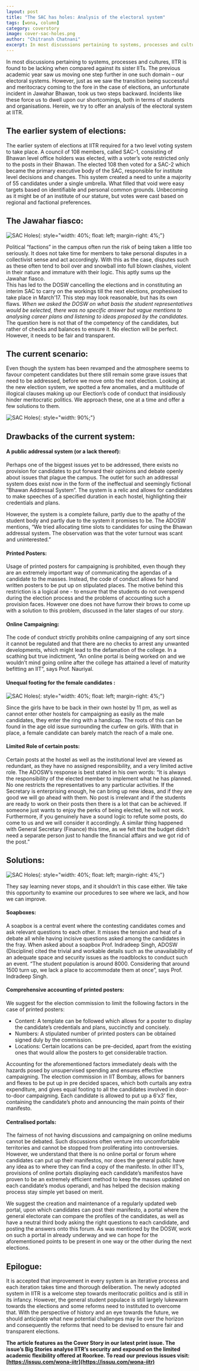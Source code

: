 ```yaml
---
layout: post
title: "The SAC has holes: Analysis of the electoral system"
tags: [wona, column]
category: coverstory
image: cover-sac-holes.png
author: "Chitransh Chatnani"
excerpt: In most discussions pertaining to systems, processes and cultures, IITR is found to be lacking when compared against its sister IITs. The previous academic year saw us moving one step further in one such domain – our electoral systems. However, just as we saw the transition being successful and meritocracy coming to the fore in the case of elections, an unfortunate incident in Jawahar Bhawan, took us two steps backward.
---
```


In most discussions pertaining to systems, processes and cultures, IITR is found to be lacking when compared against its sister IITs. The previous academic year saw us moving one step further in one such domain – our electoral systems. However, just as we saw the transition being successful and meritocracy coming to the fore in the case of elections, an unfortunate incident in Jawahar Bhawan, took us two steps backward. Incidents like these force us to dwell upon our shortcomings, both in terms of students and organisations. Herein, we try to offer an analysis of the electoral system at IITR.
 
## The earlier system of elections:
 
The earlier system of elections at IITR required for a two level voting system to take place. A council of 108 members, called SAC-1, consisting of Bhawan level office holders was elected, with a voter’s vote restricted only to the posts in their Bhawan. The elected 108 then voted for a SAC-2 which became the primary executive body of the SAC, responsible for institute level decisions and changes. This system created a need to unite a majority of 55 candidates under a single umbrella. What filled that void were easy targets based on identifiable and personal common grounds. Unbecoming as it might be of an institute of our stature, but votes were cast based on regional and factional preferences.
 
## The Jawahar fiasco:
 
![SAC Holes](/images/posts/sac-holes-1.png){: style="width: 40%; float: left; margin-right: 4%;"}

Political “factions” in the campus often run the risk of being taken a little too seriously. It does not take time for members to take personal disputes in a collectivist sense and act accordingly. With this as the case, disputes such as these often tend to boil over and snowball into full blown clashes, violent in their nature and immature with their logic. This aptly sums up the Jawahar fiasco.  
This has led to the DOSW cancelling the elections and in constituting an interim SAC to carry on the workings till the next elections, prophesised to take place in March’17. This step may look reasonable, but has its own flaws. _When we asked the DOSW on what basis the student representatives would be selected, there was no specific answer but vague mentions to analysing career plans and listening to ideas proposed by the candidates._ The question here is not that of the competency of the candidates, but rather of checks and balances to ensure it. No election will be perfect. However, it needs to be fair and transparent.
 
## The current scenario:
 
Even though the system has been revamped and the atmosphere seems to favour competent candidates but there still remain some grave issues that need to be addressed, before we move onto the next election. Looking at the new election system, we spotted a few anomalies, and a multitude of illogical clauses making up our Election’s code of conduct that insidiously hinder meritocratic politics. We approach these, one at a time and offer a few solutions to them.
 
![SAC Holes](/images/posts/sac-holes-2.png){: style="width: 90%;"}

## Drawbacks of the current system:
 
#### A public addressal system (or a lack thereof):
 
Perhaps one of the biggest issues yet to be addressed, there exists no provision for candidates to put forward their opinions and debate openly about issues that plague the campus. The outlet for such an addressal system does exist now in the form of the ineffectual and seemingly fictional “Bhawan Addressal System”. The system is a relic and allows for candidates to make speeches of a specified duration in each hostel, highlighting their credentials and plans. 

However, the system is a complete failure, partly due to the apathy of the student body and partly due to the system it promises to be. The ADOSW mentions, “We tried allocating time slots to candidates for using the Bhawan addressal system. The observation was that the voter turnout was scant and uninterested.”
 
#### Printed Posters:
 
Usage of printed posters for campaigning is prohibited, even though they are an extremely important way of communicating the agendas of a candidate to the masses. Instead, the code of conduct allows for hand written posters to be put up on stipulated places. The motive behind this restriction is a logical one - to ensure that the students do not overspend during the election process and the problems of accounting such a provision faces. However one does not have furrow their brows to come up with a solution to this problem, discussed in the later stages of our story.
 
#### Online Campaigning:
 
The code of conduct strictly prohibits online campaigning of any sort since it cannot be regulated and that there are no checks to arrest any unwanted developments, which might lead to the defamation of the college. In a scathing but true indictment, “An online portal is being worked on and we wouldn’t mind going online after the college has attained a level of maturity befitting an IIT”, says Prof. Nauriyal.   
 
#### Unequal footing for the female candidates :
 
![SAC Holes](/images/posts/sac-holes-3.png){: style="width: 40%; float: left; margin-right: 4%;"}

Since the girls have to be back in their own hostel by 11 pm, as well as cannot enter other hostels for campaigning as easily as the male candidates, they enter the ring with a handicap. The roots of this can be found in the age old issue surrounding the curfew on girls. With that in place, a female candidate can barely match the reach of a male one.
 
#### Limited Role of certain posts:
 
Certain posts at the hostel as well as the institutional level are viewed as redundant, as they have no assigned responsibility, and a very limited active role. The ADOSW’s response is best stated in his own words:
“It is always the responsibility of the elected member to implement what he has planned. No one restricts the representatives to any particular activities. If the Secretary is enterprising enough, he can bring up new ideas, and if they are good we will go ahead with them. No post is irrelevant and if the students are ready to work on their posts then there is a lot that can be achieved. If someone just wants to enjoy the perks of being elected, he will not work. Furthermore, if you genuinely have a sound logic to refute some posts, do come to us and we will consider it accordingly. A similar thing happened with General Secretary (Finance) this time, as we felt that the budget didn’t need a separate person just to handle the financial affairs and we got rid of the post.”
 
## Solutions:
 
![SAC Holes](/images/posts/sac-holes-4.png){: style="width: 40%; float: left; margin-right: 4%;"}

They say learning never stops, and it shouldn’t in this case either. We take this opportunity to examine our procedures to see where we lack, and how we can improve.
 
#### Soapboxes:
 
A soapbox is a central event where the contesting candidates comes and ask relevant questions to each other. It misses the tension and heat of a debate all while having incisive questions asked among the candidates in the fray. When asked about a soapbox Prof. Indradeep Singh, ADOSW (Discipline) cited the trivial and workable details such as the unavailability of an adequate space and security issues as the roadblocks to conduct such an event. “The student population is around 8000. Considering that around 1500 turn up, we lack a place to accommodate them at once”, says Prof. Indradeep Singh.
 
#### Comprehensive accounting of printed posters:
 
We suggest for the election commission to limit the following factors in the case of printed posters:

- Content: A template can be followed which allows for a poster to display the candidate’s credentials and plans, succinctly and concisely.
- Numbers: A stipulated number of printed posters can be obtained signed duly by the commission.
- Locations: Certain locations can be pre-decided, apart from the existing ones that would allow the posters to get considerable traction.
 
Accounting for the aforementioned factors immediately deals with the hazards posed by unsupervised spending and ensures effective campaigning. The election commission in IIT Bombay, allows for banners and flexes to be put up in pre decided spaces, which both curtails any extra expenditure, and gives equal footing to all the candidates involved in door-to-door campaigning. Each candidate is allowed to put up a 6’x3’ flex, containing the candidate’s photo and announcing the main points of their manifesto.
 
#### Centralised portals:
 
The fairness of not having discussions and campaigning on online mediums cannot be debated. Such discussions often venture into uncomfortable territories and cannot be stopped from proliferating into controversies. However, we understand that there is no online portal or forum where candidates can put up their manifestos, nor does the general public have any idea as to where they can find a copy of the manifesto. In other IIT’s, provisions of online portals displaying each candidate’s manifestos have proven to be an extremely efficient method to keep the masses updated on each candidate’s modus operandi, and has helped the decision making process stay simple yet based on merit.
 
We suggest the creation and maintenance of a regularly updated web portal, upon which candidates can post their manifesto, a portal where the general electorate can compare the profiles of the candidates, as well as have a neutral third body asking the right questions to each candidate, and posting the answers onto this forum. As was mentioned by the DOSW, work on such a portal in already underway and we can hope for the aforementioned points to be present in one way or the other during the next elections.
 
## Epilogue:
 
It is accepted that improvement in every system is an iterative process and each iteration takes time and thorough deliberation. The newly adopted system in IITR is a welcome step towards meritocratic politics and is still in its infancy. However, the general student populace is still largely lukewarm towards the elections and some reforms need to instituted to overcome that. With the perspective of history and an eye towards the future, we should anticipate what new potential challenges may lie over the horizon and consequently the reforms that need to be devised to ensure fair and transparent elections. 

__The article features as the Cover Story in our latest print issue. The issue’s Big Stories analyse IITR’s security and expound on the limited academic flexibility offered at Roorkee. To read our previous issues visit: [https://issuu.com/wona-iitr](https://issuu.com/wona-iitr)__



